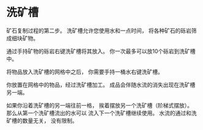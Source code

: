 # 洗矿槽

矿石复制过程的第二步。
洗矿槽允许您使用水和一点时间，
将各种矿石的砾岩筛成细块矿物。

通过手持矿物的砾岩右键洗矿槽将其放入。
你一次最多可以放10个砾岩到洗矿槽中。

将物品放入洗矿槽的网格中之后，
你需要手持一桶水右键洗矿槽。

你放置在网格中的物品，经过洗矿槽加工。
成品会伴随水流的消失出现在洗矿槽另一端。

如果你沿着洗矿槽的另一端往前一格，
挨着摆放另一个洗矿槽（阶梯式摆放）。
那么从第一个洗矿槽流出的水可以
流入下一个洗矿槽继续使用。
水流的通过和洗矿槽的数量无关，
没有限制。